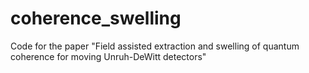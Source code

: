 # coherence_swelling
Code for the paper "Field assisted extraction and swelling of quantum coherence for moving Unruh-DeWitt detectors"
